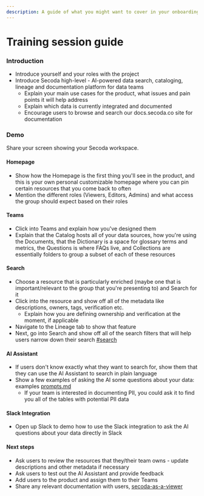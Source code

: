 ```yaml
---
description: A guide of what you might want to cover in your onboarding sessions
---
```


# Training session guide

### Introduction

* Introduce yourself and your roles with the project
* Introduce Secoda high-level - AI-powered data search, cataloging, lineage and documentation platform for data teams
  * Explain your main use cases for the product, what issues and pain points it will help address
  * Explain which data is currently integrated and documented
  * Encourage users to browse and search our docs.secoda.co site for documentation

### **Demo**

Share your screen showing your Secoda workspace.

#### Homepage

* Show how the Homepage is the first thing you'll see in the product, and this is your own personal customizable homepage where you can pin certain resources that you come back to often
* Mention the different roles (Viewers, Editors, Admins) and what access the group should expect based on their roles

#### Teams

* Click into Teams and explain how you've designed them
* Explain that the Catalog hosts all of your data sources, how you're using the Documents, that the Dictionary is a space for glossary terms and metrics, the Questions is where FAQs live, and Collections are essentially folders to group a subset of each of these resources

#### Search

* Choose a resource that is particularly enriched (maybe one that is important/relevant to the group that you're presenting to) and Search for it
* Click into the resource and show off all of the metadata like descriptions, owners, tags, verification etc.
  * Explain how you are defining ownership and verification at the moment, if applicable
* Navigate to the Lineage tab to show that feature
* Next, go into Search and show off all of the search filters that will help users narrow down their search [#search](training-session-guide.md#search "mention")

#### AI Assistant

* If users don't know exactly what they want to search for, show them that they can use the AI Assistant to search in plain language
* Show a few examples of asking the AI some questions about your data: examples [prompts.md](../../../../features/ai-assistant/prompts.md "mention")
  * If your team is interested in documenting PII, you could ask it to find you all of the tables with potential PII data

#### Slack Integration

* Open up Slack to demo how to use the Slack integration to ask the AI questions about your data directly in Slack

#### Next steps

* Ask users to review the resources that they/their team owns - update descriptions and other metadata if necessary
* Ask users to test out the AI Assistant and provide feedback
* Add users to the product and assign them to their Teams
* Share any relevant documentation with users, [secoda-as-a-viewer](../../../../getting-started/secoda-as-a-viewer/ "mention")
